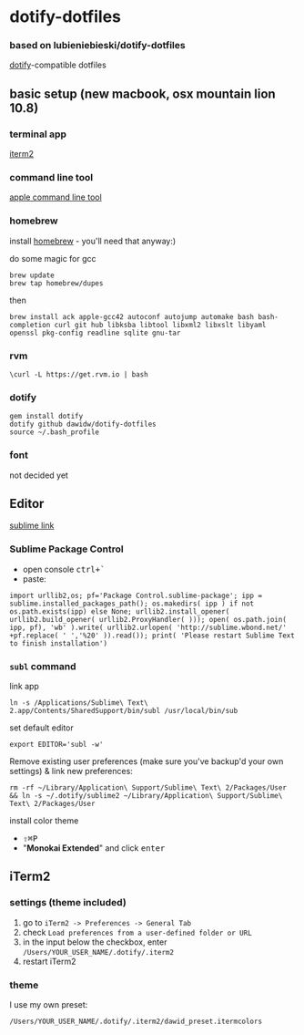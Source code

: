 # dotify-dotfiles
### based on lubieniebieski/dotify-dotfiles
[dotify](https://github.com/mattdbridges/dotify)-compatible dotfiles

## basic setup (new macbook, osx mountain lion 10.8)

### terminal app
[iterm2](http://www.iterm2.com/)

### command line tool

[apple command line tool](https://developer.apple.com/downloads) 

### homebrew

install [homebrew](http://mxcl.github.com/homebrew/) - you'll need that anyway:)

do some magic for gcc

```
brew update
brew tap homebrew/dupes
```

then

```
brew install ack apple-gcc42 autoconf autojump automake bash bash-completion curl git hub libksba libtool libxml2 libxslt libyaml openssl pkg-config readline sqlite gnu-tar
```

### rvm

```
\curl -L https://get.rvm.io | bash
```

### dotify

```
gem install dotify
dotify github dawidw/dotify-dotfiles
source ~/.bash_profile
```

### font

not decided yet

## Editor

[sublime link](http://www.sublimetext.com/2)

### Sublime Package Control

* open console <kbd>ctrl+`</kbd>
* paste:

```
import urllib2,os; pf='Package Control.sublime-package'; ipp = sublime.installed_packages_path(); os.makedirs( ipp ) if not os.path.exists(ipp) else None; urllib2.install_opener( urllib2.build_opener( urllib2.ProxyHandler( ))); open( os.path.join( ipp, pf), 'wb' ).write( urllib2.urlopen( 'http://sublime.wbond.net/' +pf.replace( ' ','%20' )).read()); print( 'Please restart Sublime Text to finish installation')
```

### `subl` command

link app

```
ln -s /Applications/Sublime\ Text\ 2.app/Contents/SharedSupport/bin/subl /usr/local/bin/sub
```

set default editor

```
export EDITOR='subl -w'
```

Remove existing user preferences (make sure you've backup'd your own settings) & link new preferences:

```
rm -rf ~/Library/Application\ Support/Sublime\ Text\ 2/Packages/User && ln -s ~/.dotify/sublime2 ~/Library/Application\ Support/Sublime\ Text\ 2/Packages/User
```

install color theme
* <kbd>⇧⌘P</kbd> 
* "**Monokai Extended**" and click <kbd>enter</kbd>

## iTerm2

### settings (theme included)

1. go to `iTerm2 -> Preferences -> General Tab`
2. check `Load preferences from a user-defined folder or URL`
3. in the input below the checkbox, enter `/Users/YOUR_USER_NAME/.dotify/.iterm2`
4. restart iTerm2

### theme

I use my own preset:

```
/Users/YOUR_USER_NAME/.dotify/.iterm2/dawid_preset.itermcolors
```
